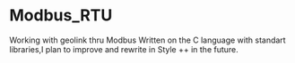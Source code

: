 # Modbus_RTU
Working with geolink thru Modbus
Written on the C language with standart libraries,I plan to improve and rewrite in Style ++ in the future.
